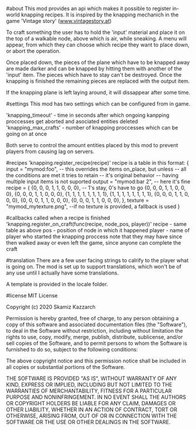 #about
This mod provides an api which makes it possible to register in-world knapping recipes.
It is inspired by the knapping mechanich in the game 'Vintage story' (www.vintagestory.at)

To craft something the user has to hold the 'input' material and place it
on the top of a walkable node, above which is air, while sneaking.
A menu will appear, from which they can choose which recipe they want to place down,
or abort the operation.

Once placed down, the pieces of the plane which have to be knapped away are made
darker and can be knapped by hitting them with another of the 'input' item.
The pieces which have to stay can't be destroyed.
Once the knapping is finished the remaining pieces are replaced with the output item.

If the knapping plane is left laying around, it will dissappear after some time.

#settings
This mod has two settings which can be configured from in game.

'knapping_timeout' - time in seconds after which ongoing kanpping proccesses
						get aborted and asociated entities deleted
'knapping_max_crafts' - number of knapping proccesses which can be going on at once

Both serve to control the amount entities placed by this mod to prevent players
from causing lag on servers.

#recipes
'knapping.register_recipe(recipe)'
recipe is a table in this format:
{
	input = "mymod:foo",		-- this overrides the items on_place, but unless
								-- all the conditions are met it tries to retain
								-- it's original behavior
								-- having multiple input items is not suported
	output = "mymod:bar 2",		-- here it's fine
	recipe = {
		{0, 0, 0, 1, 1, 0, 0, 0},	-- 1's stay, 0's have to go
		{0, 0, 0, 1, 1, 0, 0, 0},
		{0, 0, 0, 1, 1, 0, 0, 0},
		{1, 1, 1, 1, 1, 1, 1, 1},
		{1, 1, 1, 1, 1, 1, 1, 1},
		{0, 0, 0, 1, 1, 0, 0, 0},
		{0, 0, 0, 1, 1, 0, 0, 0},
		{0, 0, 0, 1, 1, 0, 0, 0},
	},
	texture = "mymod_mytexture.png", --if no texture is provided, a fallback is used
}

#callbacks
called when a recipe is finished
'knapping.register_on_craft(func(recipe, node_pos, player))'
recipe - same table as above
pos - position of node in which it happened
player - name of player who started the knapping proccess
	note that they may have since then walked away or even left the game,
	since anyone can complete the craft

#translation
There are a few user facing strings to calrify to the player what is going on.
The mod is set up to support translations, which won't be of any use until I
actually have some translations.

A template is provided in the locale folder.

#license
MIT License

Copyright (c) 2020 Skamiz Kazzarch

Permission is hereby granted, free of charge, to any person obtaining a copy
of this software and associated documentation files (the "Software"), to deal
in the Software without restriction, including without limitation the rights
to use, copy, modify, merge, publish, distribute, sublicense, and/or sell
copies of the Software, and to permit persons to whom the Software is
furnished to do so, subject to the following conditions:

The above copyright notice and this permission notice shall be included in all
copies or substantial portions of the Software.

THE SOFTWARE IS PROVIDED "AS IS", WITHOUT WARRANTY OF ANY KIND, EXPRESS OR
IMPLIED, INCLUDING BUT NOT LIMITED TO THE WARRANTIES OF MERCHANTABILITY,
FITNESS FOR A PARTICULAR PURPOSE AND NONINFRINGEMENT. IN NO EVENT SHALL THE
AUTHORS OR COPYRIGHT HOLDERS BE LIABLE FOR ANY CLAIM, DAMAGES OR OTHER
LIABILITY, WHETHER IN AN ACTION OF CONTRACT, TORT OR OTHERWISE, ARISING FROM,
OUT OF OR IN CONNECTION WITH THE SOFTWARE OR THE USE OR OTHER DEALINGS IN THE
SOFTWARE.
